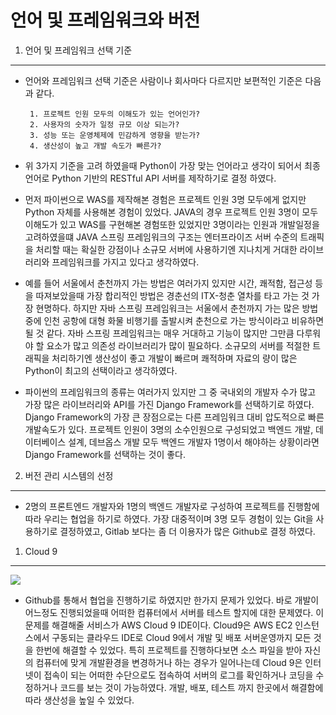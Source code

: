 언어 및 프레임워크와 버전 
==========================================================================================
1. 언어 및 프레임워크 선택 기준
------------------------------------------------------------------------------------------
 - 언어와 프레임워크 선택 기준은 사람이나 회사마다 다르지만 보편적인 기준은 다음과 같다.
        
        1. 프로젝트 인원 모두의 이해도가 있는 언어인가?
        2. 사용자의 숫자가 일정 규모 이상 되는가?
        3. 성능 또는 운영체제에 민감하게 영향을 받는가?
        4. 생산성이 높고 개발 속도가 빠른가?

- 위 3가지 기준을 고려 하였을때 Python이 가장 맞는 언어라고 생각이 되어서 최종 언어로 Python 기반의 RESTful API 서버를 제작하기로 결정 하였다.

- 먼저 파이썬으로 WAS를 제작해본 경험은 프로젝트 인원 3명 모두에게 없지만 Python 자체를 사용해본 경험이 있었다. JAVA의 경우 프로젝트 인원 3명이 모두 이해도가 있고 WAS를 구현해본 경험또한 있었지만 3명이라는 인원과 개발일정을 고려하였을떄 JAVA 스프링 프레임워크의 구조는 엔터프라이즈 서버 수준의 트래픽을 처리할 때는 확실한 강점이나 소규모 서버에 사용하기엔 지나치게 거대한 라이브러리와 프레임워크를 가지고 있다고 생각하였다. 

- 예를 들어 서울에서 춘천까지 가는 방법은 여러가지 있지만 시간, 쾌적함, 접근성 등을 따져보았을때 가장 합리적인 방법은 경춘선의 ITX-청춘 열차를 타고 가는 것 가장 현명하다. 하지만 자바 스프링 프레임워크는 서울에서 춘천까지 가는 많은 방법 중에 인천 공항에 대형 화물 비행기를 출발시켜 춘천으로 가는 방식이라고 비유하면 될 것 같다. 자바 스프링 프레임워크는 매우 거대하고 기능이 많지만 그만큼 다루워야 할 요소가 많고 의존성 라이브러리가 많이 필요하다. 소규모의 서버를 적절한 트래픽을 처리하기엔 생산성이 좋고 개발이 빠르며 쾌적하며 자료의 량이 많은 Python이 최고의 선택이라고 생각하였다.

- 파이썬의 프레임워크의 종류는 여러가지 있지만 그 중 국내외의 개발자 수가 많고 가장 많은 라이브러리와 API를 가진 Django Framework를 선택하기로 하였다. Django Framework의 가장 큰 장점으로는 다른 프레임워크 대비 압도적으로 빠른 개발속도가 있다. 프로젝트 인원이 3명의 소수인원으로 구성되었고 백엔드 개발, 데이터베이스 설계, 데브옵스 개발 모두 백엔드 개발자 1명이서 해야하는 상황이라면 Django Framework를 선택하는 것이 좋다.

2. 버전 관리 시스템의 선정
------------------------------------------------------------------------------------------
- 2명의 프론트엔드 개발자와 1명의 백엔드 개발자로 구성하여 프로젝트를 진행함에 따라 우리는 협업을 하기로 하였다. 가장 대중적이며 3명 모두 경험이 있는 Git을 사용하기로 결정하였고, Gitlab 보다는 좀 더 이용자가 많은 Github로 결정 하였다.

1. Cloud 9
------------------------------------------------------------------------------------------

<img src="https://bumarket.s3.ap-northeast-2.amazonaws.com/BuMarket+AWS+Cloud9.png">

- Github를 통해서 협업을 진행하기로 하였지만 한가지 문제가 있었다. 바로 개발이 어느정도 진행되었을때 어떠한 컴퓨터에서 서버를 테스트 할지에 대한 문제였다. 이 문제를 해결해줄 서비스가 AWS Cloud 9 IDE이다. Cloud9은 AWS EC2 인스턴스에서 구동되는 클라우드 IDE로 Cloud 9에서 개발 및 배포 서버운영까지 모든 것을 한번에 해결할 수 있었다. 특히 프로젝트를 진행하다보면 소스 파일을 받아 자신의 컴퓨터에 맞게 개발환경을 변경하거나 하는 경우가 일어나는데 Cloud 9은 인터넷이 접속이 되는 어떠한 수단으로도 접속하여 서버의 로그를 확인하거나 코딩을 수정하거나 코드를 보는 것이 가능하였다. 개발, 배포, 테스트 까지 한곳에서 해결함에 따라 생산성을 높일 수 있었다.
